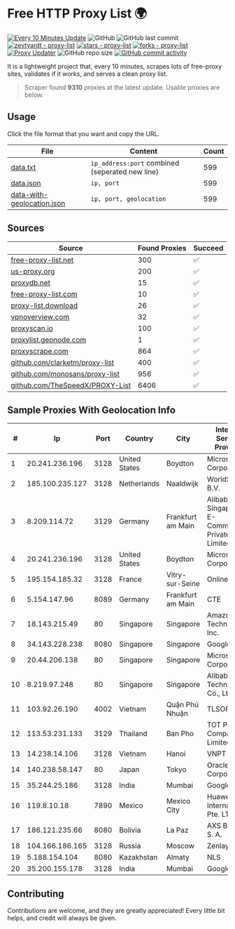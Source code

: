 
# Free HTTP Proxy List 🌍

[![Every 10 Minutes Update](https://github.com/mertguvencli/http-proxy-list/actions/workflows/main.yml/badge.svg?branch=main)](https://github.com/mertguvencli/http-proxy-list/actions/workflows/main.yml)
![GitHub](https://img.shields.io/github/license/mertguvencli/http-proxy-list)
![GitHub last commit](https://img.shields.io/github/last-commit/mertguvencli/http-proxy-list)
[![zevtyardt - proxy-list](https://img.shields.io/static/v1?label=zevtyardt&message=proxy-list&color=blue&logo=github)](https://github.com/zevtyardt/proxy-list "Go to GitHub repo")
[![stars - proxy-list](https://img.shields.io/github/stars/zevtyardt/proxy-list?style=social)](https://github.com/zevtyardt/proxy-list)
[![forks - proxy-list](https://img.shields.io/github/forks/zevtyardt/proxy-list?style=social)](https://github.com/zevtyardt/proxy-list)
[![Proxy Updater](https://github.com/zevtyardt/proxy-list/workflows/Proxy%20Updater/badge.svg)](https://github.com/zevtyardt/proxy-list/actions?query=workflow:"Proxy+Updater")
![GitHub repo size](https://img.shields.io/github/repo-size/zevtyardt/proxy-list)
[![GitHub commit activity](https://img.shields.io/github/commit-activity/m/zevtyardt/proxy-list?logo=commits)](https://github.com/zevtyardt/proxy-list/commits/main)

It is a lightweight project that, every 10 minutes, scrapes lots of free-proxy sites, validates if it works, and serves a clean proxy list.

> Scraper found **9310** proxies at the latest update. Usable proxies are below.

## Usage

Click the file format that you want and copy the URL.

|File|Content|Count|
|----|-------|-----|
|[data.txt](https://raw.githubusercontent.com/mertguvencli/http-proxy-list/main/proxy-list/data.txt)|`ip_address:port` combined (seperated new line)|599|
|[data.json](https://raw.githubusercontent.com/mertguvencli/http-proxy-list/main/proxy-list/data.json)|`ip, port`|599|
|[data-with-geolocation.json](https://raw.githubusercontent.com/mertguvencli/http-proxy-list/main/proxy-list/data-with-geolocation.json)|`ip, port, geolocation`|599|

## Sources

|Source|Found Proxies|Succeed|
|------|-------------|-------|
|[free-proxy-list.net](https://free-proxy-list.net)|300|✅|
|[us-proxy.org](https://www.us-proxy.org)|200|✅|
|[proxydb.net](http://proxydb.net)|15|✅|
|[free-proxy-list.com](https://free-proxy-list.com/?page=&port=&type%5B%5D=http&type%5B%5D=https&up_time=0&search=Search)|10|✅|
|[proxy-list.download](https://www.proxy-list.download/HTTP)|26|✅|
|[vpnoverview.com](https://vpnoverview.com/privacy/anonymous-browsing/free-proxy-servers)|32|✅|
|[proxyscan.io](https://www.proxyscan.io)|100|✅|
|[proxylist.geonode.com](https://proxylist.geonode.com/api/proxy-list?limit=300&page=1&sort_by=lastChecked&sort_type=desc&protocols=http,https)|1|✅|
|[proxyscrape.com](https://api.proxyscrape.com/v2/?request=displayproxies&protocol=http&timeout=10000&country=all&ssl=all&anonymity=all)|864|✅|
|[github.com/clarketm/proxy-list](https://raw.githubusercontent.com/clarketm/proxy-list/master/proxy-list-raw.txt)|400|✅|
|[github.com/monosans/proxy-list](https://raw.githubusercontent.com/monosans/proxy-list/main/proxies/http.txt)|956|✅|
|[github.com/TheSpeedX/PROXY-List](https://raw.githubusercontent.com/TheSpeedX/PROXY-List/master/http.txt)|6406|✅|


## Sample Proxies With Geolocation Info

|#|Ip|Port|Country|City|Internet Service Provider|
|-|--|----|-------|----|-------------------------|
|1|20.241.236.196|3128|United States|Boydton|Microsoft Corporation|
|2|185.100.235.127|3128|Netherlands|Naaldwijk|WorldStream B.V.|
|3|8.209.114.72|3129|Germany|Frankfurt am Main|Alibaba.com Singapore E-Commerce Private Limited|
|4|20.241.236.196|3128|United States|Boydton|Microsoft Corporation|
|5|195.154.185.32|3128|France|Vitry-sur-Seine|Online S.A.S.|
|6|5.154.147.96|8089|Germany|Frankfurt am Main|CTE|
|7|18.143.215.49|80|Singapore|Singapore|Amazon Technologies Inc.|
|8|34.143.228.238|8080|Singapore|Singapore|Google LLC|
|9|20.44.206.138|80|Singapore|Singapore|Microsoft Corporation|
|10|8.219.97.248|80|Singapore|Singapore|Alibaba (US) Technology Co., Ltd.|
|11|103.92.26.190|4002|Vietnam|Quận Phú Nhuận|TLSOFT|
|12|113.53.231.133|3129|Thailand|Ban Pho|TOT Public Company Limited|
|13|14.238.14.106|3128|Vietnam|Hanoi|VNPT|
|14|140.238.58.147|80|Japan|Tokyo|Oracle Corporation|
|15|35.244.25.186|3128|India|Mumbai|Google LLC|
|16|119.8.10.18|7890|Mexico|Mexico City|Huawei International Pte. LTD|
|17|186.121.235.66|8080|Bolivia|La Paz|AXS Bolivia S. A.|
|18|104.166.186.165|3128|Russia|Moscow|Zenlayer Inc|
|19|5.188.154.104|8080|Kazakhstan|Almaty|NLS|
|20|35.200.155.178|3128|India|Mumbai|Google LLC|



## Contributing

Contributions are welcome, and they are greatly appreciated! Every
little bit helps, and credit will always be given.

